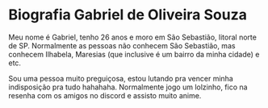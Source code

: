 # Biografia Gabriel de Oliveira Souza 

Meu nome é Gabriel, tenho 26 anos e moro em São Sebastião, litoral norte de SP. 
Normalmente as pessoas não conhecem São Sebastião, mas conhecem Ilhabela, Maresias (que inclusive é um bairro da minha cidade) e etc.

Sou uma pessoa muito preguiçosa, estou lutando pra vencer minha indisposição pra tudo hahahaha. 
Normalmente jogo um lolzinho, fico na resenha com os amigos no discord e assisto muito anime.